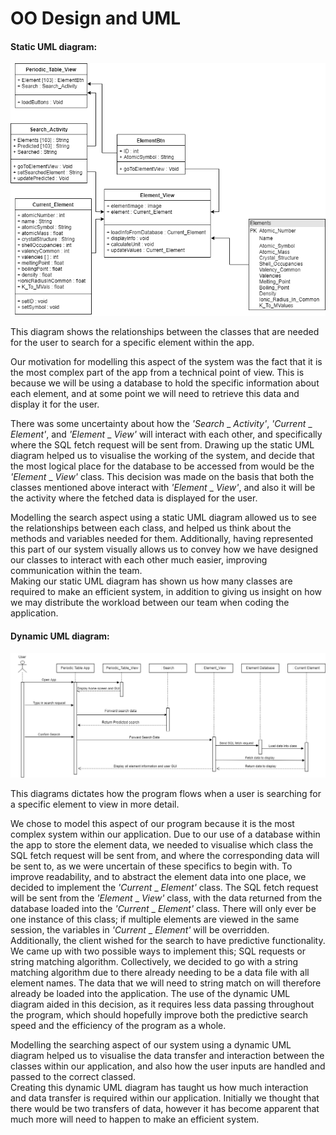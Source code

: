 # OO Design and UML
#### Static UML diagram:
![StaticUML](images/StaticUML.png "StaticUML")

This diagram shows the relationships between the classes that are needed for the user to search for a specific element within the app.

Our motivation for modelling this aspect of the system was the fact that it is the most complex part of the app from a technical point of view. This is because we will be using a database to hold the specific information about each element, and at some point we will need to retrieve this data and display it for the user.

There was some uncertainty about how the _'Search_ _ _Activity'_, _'Current_ _ _Element'_, and _'Element_ _ _View'_ will interact with each other, and specifically where the SQL fetch request will be sent from. Drawing up the static UML diagram helped us to visualise the working of the system, and decide that the most logical place for the database to be accessed from would be the  _'Element_ _ _View'_ class. This decision was made on the basis that both the classes mentioned above interact with _'Element_ _ _View'_, and also it will be the activity where the fetched data is displayed for the user.  

Modelling the search aspect using a static UML diagram allowed us to see the relationships between each class, and helped us think about the methods and variables needed for them. Additionally, having represented this part of our system visually allows us to convey how we have designed our classes to interact with each other much easier, improving communication within the team.  
Making our static UML diagram has shown us how many classes are required to make an efficient system, in addition to giving us insight on how we may distribute the workload between our team when coding the application.  


#### Dynamic UML diagram:
![DynamicUML](images/DynamicUML.png "DynamicUML")

This diagrams dictates how the program flows when a user is searching for a specific element to view in more detail.  

We chose to model this aspect of our program because it is the most complex system within our application. Due to our use of a database within the app to store the element data, we needed to visualise which class the SQL fetch request will be sent from, and where the corresponding data will be sent to, as we were uncertain of these specifics to begin with. To improve readability, and to abstract the element data into one place, we decided to implement the _'Current_ _ _Element'_ class. The SQL fetch request will be sent from the  _'Element_ _ _View'_ class, with the data returned from the database loaded into the _'Current_ _ _Element'_ class. There will only ever be one instance of this class; if multiple elements are viewed in the same session, the variables in _'Current_ _ _Element'_ will be overridden.  
Additionally, the client wished for the search to have predictive functionality. We came up with two possible ways to implement this; SQL requests or string matching algorithm. Collectively, we decided to go with a string matching algorithm due to there already needing to be a data file with all element names. The data that we will need to string match on will therefore already be loaded into the application. The use of the dynamic UML diagram aided in this decision, as it requires less data passing throughout the program, which should hopefully improve both the predictive search speed and the efficiency of the program as a whole.

Modelling the searching aspect of our system using a dynamic UML diagram helped us to visualise the data transfer and interaction between the classes within our application, and also how the user inputs are handled and passed to the correct classed.  
Creating this dynamic UML diagram has taught us how much interaction and data transfer is required within our application. Initially we thought that there would be two transfers of data, however it has become apparent that much more will need to happen to make an efficient system.
